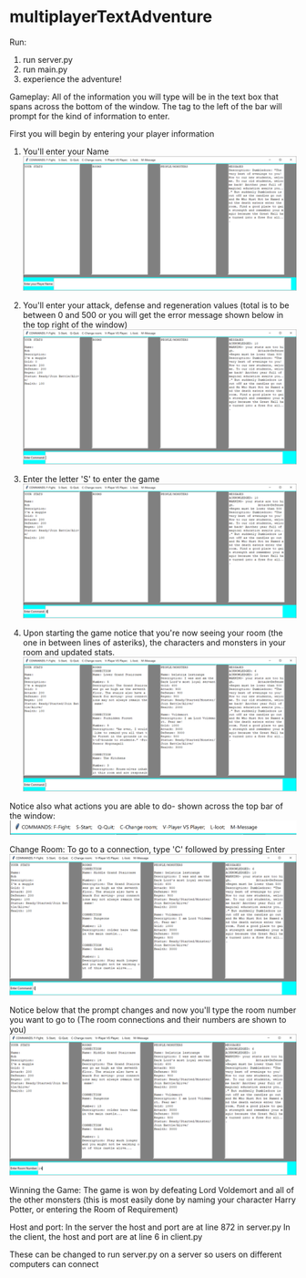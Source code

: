 # multiplayerTextAdventure

Run:
1. run server.py
2. run main.py
3. experience the adventure!

Gameplay:
All of the information you will type will be in the text box that spans across the bottom of the window. The tag to the left of the bar will prompt for the kind of information to enter.

First you will begin by entering your player information
1. You'll enter your Name
![alt text](https://github.com/karllundgren/multiplayerTextAdventure/blob/master/images/gui1.PNG)

2. You'll enter your attack, defense and regeneration values (total is to be between 0 and 500 or you will get the error message shown below in the top right of the window)
![alt text](https://github.com/karllundgren/multiplayerTextAdventure/blob/master/images/gui2.PNG)

3. Enter the letter 'S' to enter the game
![alt text](https://github.com/karllundgren/multiplayerTextAdventure/blob/master/images/guiStart.PNG)

4. Upon starting the game notice that you're now seeing your room (the one in between lines of asteriks), the characters and monsters in your room and updated stats.
![alt text](https://github.com/karllundgren/multiplayerTextAdventure/blob/master/images/guiStarted.PNG)

Notice also what actions you are able to do- shown across the top bar of the window:
![alt text](https://github.com/karllundgren/multiplayerTextAdventure/blob/master/images/guiTopBar.PNG)

Change Room:
To go to a connection, type 'C' followed by pressing Enter
![alt text](https://github.com/karllundgren/multiplayerTextAdventure/blob/master/images/guiChangeRoom1.PNG)

Notice below that the prompt changes and now you'll type the room number you want to go to
(The room connections and their numbers are shown to you)
![alt text](https://github.com/karllundgren/multiplayerTextAdventure/blob/master/images/guiChangeRoom2.PNG)


Winning the Game:
The game is won by defeating Lord Voldemort and all of the other monsters (this is most easily done by naming your character Harry Potter, or entering the Room of Requirement)

Host and port:
In the server the host and port are at line 872 in server.py
In the client, the host and port are at line 6 in client.py

These can be changed to run server.py on a server so users on different computers can connect
